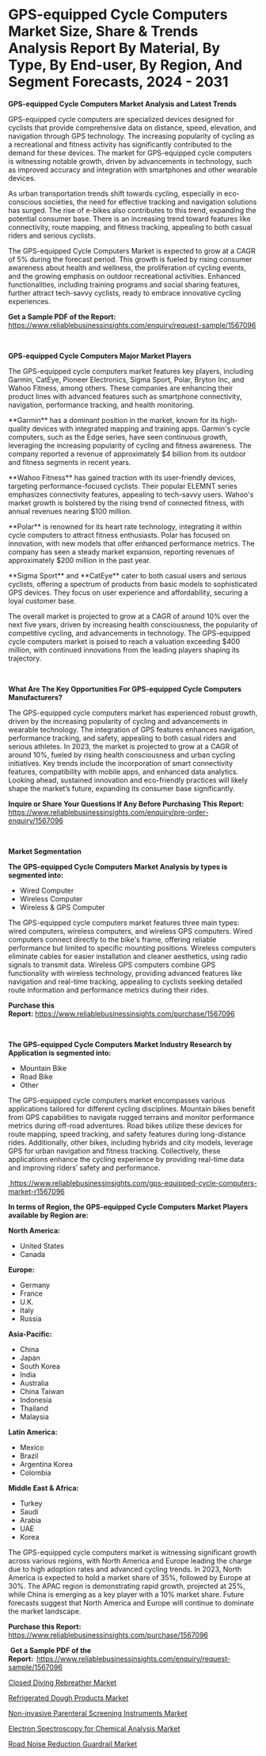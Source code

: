 <p><h1>GPS-equipped Cycle Computers Market Size, Share & Trends Analysis Report By Material, By Type, By End-user, By Region, And Segment Forecasts, 2024 - 2031</h1></p><p><strong>GPS-equipped Cycle Computers Market Analysis and Latest Trends</strong></p>
<p><p>GPS-equipped cycle computers are specialized devices designed for cyclists that provide comprehensive data on distance, speed, elevation, and navigation through GPS technology. The increasing popularity of cycling as a recreational and fitness activity has significantly contributed to the demand for these devices. The market for GPS-equipped cycle computers is witnessing notable growth, driven by advancements in technology, such as improved accuracy and integration with smartphones and other wearable devices.</p><p>As urban transportation trends shift towards cycling, especially in eco-conscious societies, the need for effective tracking and navigation solutions has surged. The rise of e-bikes also contributes to this trend, expanding the potential consumer base. There is an increasing trend toward features like connectivity, route mapping, and fitness tracking, appealing to both casual riders and serious cyclists.</p><p>The GPS-equipped Cycle Computers Market is expected to grow at a CAGR of 5% during the forecast period. This growth is fueled by rising consumer awareness about health and wellness, the proliferation of cycling events, and the growing emphasis on outdoor recreational activities. Enhanced functionalities, including training programs and social sharing features, further attract tech-savvy cyclists, ready to embrace innovative cycling experiences.</p></p>
<p><strong>Get a Sample PDF of the Report:&nbsp;</strong> <a href="https://www.reliablebusinessinsights.com/enquiry/request-sample/1567096?utm_campaign=57&utm_medium=2&utm_source=Github&utm_content=ia&utm_term=07122024&utm_id=gps-equipped-cycle-computers">https://www.reliablebusinessinsights.com/enquiry/request-sample/1567096</a></p>
<p>&nbsp;</p>
<p><strong>GPS-equipped Cycle Computers Major Market Players</strong></p>
<p><p>The GPS-equipped cycle computers market features key players, including Garmin, CatEye, Pioneer Electronics, Sigma Sport, Polar, Bryton Inc, and Wahoo Fitness, among others. These companies are enhancing their product lines with advanced features such as smartphone connectivity, navigation, performance tracking, and health monitoring.</p><p>**Garmin** has a dominant position in the market, known for its high-quality devices with integrated mapping and training apps. Garmin's cycle computers, such as the Edge series, have seen continuous growth, leveraging the increasing popularity of cycling and fitness awareness. The company reported a revenue of approximately $4 billion from its outdoor and fitness segments in recent years.</p><p>**Wahoo Fitness** has gained traction with its user-friendly devices, targeting performance-focused cyclists. Their popular ELEMNT series emphasizes connectivity features, appealing to tech-savvy users. Wahoo's market growth is bolstered by the rising trend of connected fitness, with annual revenues nearing $100 million.</p><p>**Polar** is renowned for its heart rate technology, integrating it within cycle computers to attract fitness enthusiasts. Polar has focused on innovation, with new models that offer enhanced performance metrics. The company has seen a steady market expansion, reporting revenues of approximately $200 million in the past year.</p><p>**Sigma Sport** and **CatEye** cater to both casual users and serious cyclists, offering a spectrum of products from basic models to sophisticated GPS devices. They focus on user experience and affordability, securing a loyal customer base.</p><p>The overall market is projected to grow at a CAGR of around 10% over the next five years, driven by increasing health consciousness, the popularity of competitive cycling, and advancements in technology. The GPS-equipped cycle computers market is poised to reach a valuation exceeding $400 million, with continued innovations from the leading players shaping its trajectory.</p></p>
<p>&nbsp;</p>
<p><strong>What Are The Key Opportunities For GPS-equipped Cycle Computers Manufacturers?</strong></p>
<p><p>The GPS-equipped cycle computers market has experienced robust growth, driven by the increasing popularity of cycling and advancements in wearable technology. The integration of GPS features enhances navigation, performance tracking, and safety, appealing to both casual riders and serious athletes. In 2023, the market is projected to grow at a CAGR of around 10%, fueled by rising health consciousness and urban cycling initiatives. Key trends include the incorporation of smart connectivity features, compatibility with mobile apps, and enhanced data analytics. Looking ahead, sustained innovation and eco-friendly practices will likely shape the market’s future, expanding its consumer base significantly.</p></p>
<p><strong>Inquire or Share Your Questions If Any Before Purchasing This Report:</strong> <a href="https://www.reliablebusinessinsights.com/enquiry/pre-order-enquiry/1567096?utm_campaign=57&utm_medium=2&utm_source=Github&utm_content=ia&utm_term=07122024&utm_id=gps-equipped-cycle-computers">https://www.reliablebusinessinsights.com/enquiry/pre-order-enquiry/1567096</a></p>
<p>&nbsp;</p>
<p><strong>Market Segmentation</strong></p>
<p><strong>The GPS-equipped Cycle Computers Market Analysis by types is segmented into:</strong></p>
<p><ul><li>Wired Computer</li><li>Wireless Computer</li><li>Wireless & GPS Computer</li></ul></p>
<p><p>The GPS-equipped cycle computers market features three main types: wired computers, wireless computers, and wireless GPS computers. Wired computers connect directly to the bike's frame, offering reliable performance but limited to specific mounting positions. Wireless computers eliminate cables for easier installation and cleaner aesthetics, using radio signals to transmit data. Wireless GPS computers combine GPS functionality with wireless technology, providing advanced features like navigation and real-time tracking, appealing to cyclists seeking detailed route information and performance metrics during their rides.</p></p>
<p><strong>Purchase this Report:&nbsp;</strong><a href="https://www.reliablebusinessinsights.com/purchase/1567096?utm_campaign=57&utm_medium=2&utm_source=Github&utm_content=ia&utm_term=07122024&utm_id=gps-equipped-cycle-computers">https://www.reliablebusinessinsights.com/purchase/1567096</a></p>
<p>&nbsp;</p>
<p><strong>The GPS-equipped Cycle Computers Market Industry Research by Application is segmented into:</strong></p>
<p><ul><li>Mountain Bike</li><li>Road Bike</li><li>Other</li></ul></p>
<p><p>The GPS-equipped cycle computers market encompasses various applications tailored for different cycling disciplines. Mountain bikes benefit from GPS capabilities to navigate rugged terrains and monitor performance metrics during off-road adventures. Road bikes utilize these devices for route mapping, speed tracking, and safety features during long-distance rides. Additionally, other bikes, including hybrids and city models, leverage GPS for urban navigation and fitness tracking. Collectively, these applications enhance the cycling experience by providing real-time data and improving riders’ safety and performance.</p></p>
<p><a href="https://www.reliablebusinessinsights.com/gps-equipped-cycle-computers-market-r1567096?utm_campaign=57&utm_medium=2&utm_source=Github&utm_content=ia&utm_term=07122024&utm_id=gps-equipped-cycle-computers">&nbsp;https://www.reliablebusinessinsights.com/gps-equipped-cycle-computers-market-r1567096</a></p>
<p><strong>In terms of Region, the GPS-equipped Cycle Computers Market Players available by Region are:</strong></p>
<p>
    <p> <strong> North America: </strong>
        <ul>
            <li>United States</li>
            <li>Canada</li>
        </ul>
        </p> 
    <p> <strong> Europe: </strong>
        <ul>
            <li>Germany</li>
            <li>France</li>
            <li>U.K.</li>
            <li>Italy</li>
            <li>Russia</li>
        </ul>
        </p> 
    <p> <strong> Asia-Pacific: </strong>
        <ul>
            <li>China</li>
            <li>Japan</li>
            <li>South Korea</li>
            <li>India</li>
            <li>Australia</li>
            <li>China Taiwan</li>
            <li>Indonesia</li>
            <li>Thailand</li>
            <li>Malaysia</li>
        </ul>
        </p> 
    <p> <strong> Latin America: </strong>
        <ul>
            <li>Mexico</li>
            <li>Brazil</li>
            <li>Argentina Korea</li>
            <li>Colombia</li>
        </ul>
        </p> 
    <p> <strong> Middle East & Africa: </strong>
        <ul>
            <li>Turkey</li>
            <li>Saudi</li>
            <li>Arabia</li>
            <li>UAE</li>
            <li>Korea</li>
        </ul>
    </p>
    </p>
<p><p>The GPS-equipped cycle computers market is witnessing significant growth across various regions, with North America and Europe leading the charge due to high adoption rates and advanced cycling trends. In 2023, North America is expected to hold a market share of 35%, followed by Europe at 30%. The APAC region is demonstrating rapid growth, projected at 25%, while China is emerging as a key player with a 10% market share. Future forecasts suggest that North America and Europe will continue to dominate the market landscape.</p></p>
<p><strong>Purchase this Report: </strong><a href="https://www.reliablebusinessinsights.com/purchase/1567096?utm_campaign=57&utm_medium=2&utm_source=Github&utm_content=ia&utm_term=07122024&utm_id=gps-equipped-cycle-computers">https://www.reliablebusinessinsights.com/purchase/1567096</a></p>
<p>&nbsp;<strong>Get a Sample PDF of the Report:&nbsp;&nbsp;</strong><a href="https://www.reliablebusinessinsights.com/enquiry/request-sample/1567096?utm_campaign=57&utm_medium=2&utm_source=Github&utm_content=ia&utm_term=07122024&utm_id=gps-equipped-cycle-computers">https://www.reliablebusinessinsights.com/enquiry/request-sample/1567096</a></p>
<p><strong></strong></p>
<p><p><a href="https://issuu.com/reportprime-2/docs/closed-diving-rebreather-market-size-2030.pptx?utm_campaign=57&utm_medium=2&utm_source=Github&utm_content=ia&utm_term=07122024&utm_id=gps-equipped-cycle-computers">Closed Diving Rebreather Market</a></p><p><a href="https://www.linkedin.com/pulse/market-demand-revenue-refrigerated-dough-products-industry-myz0c?utm_campaign=57&utm_medium=2&utm_source=Github&utm_content=ia&utm_term=07122024&utm_id=gps-equipped-cycle-computers">Refrigerated Dough Products Market</a></p><p><a href="https://github.com/NargisHussain75/Market-Research-Report-List-1/blob/main/non-invasive-parenteral-screening-instruments-market.md?utm_campaign=57&utm_medium=2&utm_source=Github&utm_content=ia&utm_term=07122024&utm_id=gps-equipped-cycle-computers">Non-invasive Parenteral Screening Instruments Market</a></p><p><a href="https://www.linkedin.com/pulse/electron-spectroscopy-chemical-analysis-market-research-report-fkwsc?utm_campaign=57&utm_medium=2&utm_source=Github&utm_content=ia&utm_term=07122024&utm_id=gps-equipped-cycle-computers">Electron Spectroscopy for Chemical Analysis Market</a></p><p><a href="https://issuu.com/reportprime-2/docs/road-noise-reduction-guardrail-market-size-2030.pp?utm_campaign=57&utm_medium=2&utm_source=Github&utm_content=ia&utm_term=07122024&utm_id=gps-equipped-cycle-computers">Road Noise Reduction Guardrail Market</a></p></p>